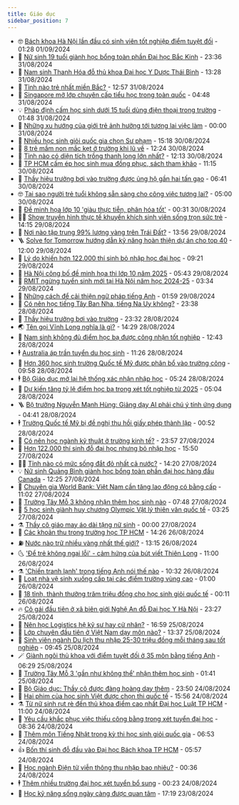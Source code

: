 ```yaml
---
title: Giáo dục
sidebar_position: 7
---
```


<!-- vnexpress-giao-duc:START -->
- 🤓 [Bách khoa Hà Nội lần đầu có sinh viên tốt nghiệp điểm tuyệt đối](https://vnexpress.net/bach-khoa-ha-noi-lan-dau-co-sinh-vien-tot-nghiep-diem-tuyet-doi-4788089.html) - 01:28 01/09/2024
- 🦆 [Nữ sinh 19 tuổi giành học bổng toàn phần Đại học Bắc Kinh](https://vnexpress.net/nu-sinh-19-tuoi-gianh-hoc-bong-toan-phan-dai-hoc-bac-kinh-4786261.html) - 23:36 31/08/2024
- 🦩 [Nam sinh Thanh Hóa đỗ thủ khoa Đại học Y Dược Thái Bình](https://vnexpress.net/nam-sinh-thanh-hoa-do-thu-khoa-dai-hoc-y-duoc-thai-binh-4785844.html) - 13:28 31/08/2024
- 🌮 [Tỉnh nào trẻ nhất miền Bắc?](https://vnexpress.net/tinh-nao-tre-nhat-mien-bac-4788020.html) - 12:57 31/08/2024
- 🔭 [Singapore mở lớp chuyên cấp tiểu học trong toàn quốc](https://vnexpress.net/singapore-mo-lop-chuyen-cap-tieu-hoc-trong-toan-quoc-4786389.html) - 04:48 31/08/2024
- 💡 [Pháp định cấm học sinh dưới 15 tuổi dùng điện thoại trong trường](https://vnexpress.net/phap-dinh-cam-hoc-sinh-duoi-15-tuoi-dung-dien-thoai-trong-truong-4786657.html) - 01:48 31/08/2024
- 🥰 [Những xu hướng của giới trẻ ảnh hưởng tới tương lai việc làm](https://vnexpress.net/nhung-xu-huong-cua-gioi-tre-anh-huong-toi-tuong-lai-viec-lam-4787695.html) - 00:00 31/08/2024
- 🐲 [Nhiều học sinh giỏi quốc gia chọn Sư phạm](https://vnexpress.net/nhieu-hoc-sinh-gioi-quoc-gia-chon-su-pham-4787642.html) - 15:18 30/08/2024
- 🦒 [8 trẻ mầm non mắc kẹt ở trường khi lũ về](https://vnexpress.net/8-tre-mam-non-mac-ket-o-truong-khi-lu-ve-4787743.html) - 12:24 30/08/2024
- 🦆 [Tỉnh nào có diện tích trồng thanh long lớn nhất?](https://vnexpress.net/tinh-nao-co-dien-tich-trong-thanh-long-lon-nhat-4787720.html) - 12:13 30/08/2024
- 🧰 [TP HCM cấm ép học sinh mua đồng phục, sách tham khảo](https://vnexpress.net/tp-hcm-cam-ep-hoc-sinh-mua-dong-phuc-sach-tham-khao-4787706.html) - 11:15 30/08/2024
- 🐘 [Thầy hiệu trưởng bơi vào trường được ủng hộ gần hai tấn gạo](https://vnexpress.net/thay-hieu-truong-boi-vao-truong-duoc-ung-ho-gan-hai-tan-gao-4787413.html) - 06:41 30/08/2024
- 🤓 [Tại sao người trẻ tuổi không sẵn sàng cho công việc tương lai?](https://vnexpress.net/tai-sao-nguoi-tre-tuoi-khong-san-sang-cho-cong-viec-tuong-lai-4787264.html) - 05:00 30/08/2024
- 🧰 [Đề minh họa lớp 10 &#39;giàu thực tiễn, phân hóa tốt&#39;](https://vnexpress.net/de-minh-hoa-lop-10-giau-thuc-tien-phan-hoa-tot-4787318.html) - 00:31 30/08/2024
- 🧑‍💻 [Show truyền hình thực tế khuyến khích sinh viên sống trọn sức trẻ](https://vnexpress.net/show-truyen-hinh-thuc-te-khuyen-khich-sinh-vien-song-tron-suc-tre-4787165.html) - 14:15 29/08/2024
- 🫶 [Nơi nào tập trung 99% lượng vàng trên Trái Đất?](https://vnexpress.net/noi-nao-tap-trung-99-luong-vang-tren-trai-dat-4787242.html) - 13:56 29/08/2024
- 🪜 [Solve for Tomorrow hướng dẫn kỹ năng hoàn thiện dự án cho top 40](https://vnexpress.net/solve-for-tomorrow-huong-dan-ky-nang-hoan-thien-du-an-cho-top-40-4787054.html) - 12:00 29/08/2024
- 🎊 [Lý do khiến hơn 122.000 thí sinh bỏ nhập học đại học](https://vnexpress.net/ly-do-khien-hon-122-000-thi-sinh-bo-nhap-hoc-dai-hoc-4786813.html) - 09:21 29/08/2024
- 🧐 [Hà Nội công bố đề minh họa thi lớp 10 năm 2025](https://vnexpress.net/ha-noi-cong-bo-de-minh-hoa-thi-lop-10-nam-2025-4786811.html) - 05:43 29/08/2024
- 🌈 [RMIT ngừng tuyển sinh mới tại Hà Nội năm học 2024-25](https://vnexpress.net/rmit-ngung-tuyen-sinh-moi-tai-ha-noi-nam-hoc-2024-25-4786833.html) - 03:34 29/08/2024
- 🥰 [Những cách để cải thiện ngữ pháp tiếng Anh](https://vnexpress.net/nhung-cach-de-cai-thien-ngu-phap-tieng-anh-4785913.html) - 01:59 29/08/2024
- 🎡 [Có nên học tiếng Tây Ban Nha, tiếng Na Uy không?](https://vnexpress.net/co-nen-hoc-tieng-tay-ban-nha-tieng-na-uy-khong-4786829.html) - 23:38 28/08/2024
- 🎊 [Thầy hiệu trưởng bơi vào trường](https://vnexpress.net/thay-hieu-truong-boi-vao-truong-4786872.html) - 23:32 28/08/2024
- 🌏 [Tên gọi Vĩnh Long nghĩa là gì?](https://vnexpress.net/ten-goi-vinh-long-nghia-la-gi-4786821.html) - 14:29 28/08/2024
- 🥸 [Nam sinh không đủ điểm học bạ được công nhận tốt nghiệp](https://vnexpress.net/nam-sinh-khong-du-diem-hoc-ba-duoc-cong-nhan-tot-nghiep-4786714.html) - 12:43 28/08/2024
- 🕴 [Australia áp trần tuyển du học sinh](https://vnexpress.net/australia-ap-tran-tuyen-du-hoc-sinh-4786452.html) - 11:26 28/08/2024
- 💂 [Hơn 360 học sinh trường Quốc tế Mỹ được phân bổ vào trường công](https://vnexpress.net/hon-360-hoc-sinh-truong-quoc-te-my-duoc-phan-bo-vao-truong-cong-4786799.html) - 09:58 28/08/2024
- 🕴 [Bộ Giáo dục mở lại hệ thống xác nhận nhập học](https://vnexpress.net/bo-giao-duc-mo-lai-he-thong-xac-nhan-nhap-hoc-4786647.html) - 05:24 28/08/2024
- 🌋 [Dự kiến tăng tỷ lệ điểm học bạ trong xét tốt nghiệp từ 2025](https://vnexpress.net/du-kien-tang-ty-le-diem-hoc-ba-trong-xet-tot-nghiep-tu-2025-4786630.html) - 05:04 28/08/2024
- 🪜 [Bộ trưởng Nguyễn Mạnh Hùng: Giảng dạy AI phải chú ý tính ứng dụng](https://vnexpress.net/bo-truong-nguyen-manh-hung-giang-day-ai-phai-chu-y-tinh-ung-dung-4786599.html) - 04:41 28/08/2024
- 🕴 [Trường Quốc tế Mỹ bị đề nghị thu hồi giấy phép thành lập](https://vnexpress.net/truong-quoc-te-my-bi-de-nghi-thu-hoi-giay-phep-thanh-lap-4786474.html) - 00:52 28/08/2024
- 🎃 [Có nên học ngành kỹ thuật ở trường kinh tế?](https://vnexpress.net/co-nen-hoc-nganh-ky-thuat-o-truong-kinh-te-4785510.html) - 23:57 27/08/2024
- 🦏 [Hơn 122.000 thí sinh đỗ đại học nhưng bỏ nhập học](https://vnexpress.net/hon-122-000-thi-sinh-do-dai-hoc-nhung-bo-nhap-hoc-4786441.html) - 15:50 27/08/2024
- 🧑‍🏫 [Tỉnh nào có mức sống đắt đỏ nhất cả nước?](https://vnexpress.net/tinh-nao-co-muc-song-dat-do-nhat-ca-nuoc-4786404.html) - 14:20 27/08/2024
- 💡 [Nữ sinh Quảng Bình giành học bổng toàn phần đại học hàng đầu Canada](https://vnexpress.net/nu-sinh-quang-binh-gianh-hoc-bong-toan-phan-dai-hoc-hang-dau-canada-4786054.html) - 12:25 27/08/2024
- 🐎 [Chuyên gia World Bank: Việt Nam cần tăng lao động có bằng cấp](https://vnexpress.net/chuyen-gia-world-bank-viet-nam-can-tang-lao-dong-co-bang-cap-4786226.html) - 11:02 27/08/2024
- 🧰 [Trường Tây Mỗ 3 không nhận thêm học sinh nào](https://vnexpress.net/truong-tay-mo-3-khong-nhan-them-hoc-sinh-nao-4786151.html) - 07:48 27/08/2024
- 🙉 [5 học sinh giành huy chương Olympic Vật lý thiên văn quốc tế](https://vnexpress.net/5-hoc-sinh-gianh-huy-chuong-olympic-vat-ly-thien-van-quoc-te-4786070.html) - 03:25 27/08/2024
- ⚗️ [Thầy cô giáo may áo dài tặng nữ sinh](https://vnexpress.net/thay-co-giao-may-ao-dai-tang-nu-sinh-4785955.html) - 00:00 27/08/2024
- 🌝 [Các khoản thu trong trường học TP HCM](https://vnexpress.net/cac-khoan-thu-trong-truong-hoc-tp-hcm-4785937.html) - 14:26 26/08/2024
- ⛽️ [Nước nào trữ nhiều vàng nhất thế giới?](https://vnexpress.net/nuoc-nao-tru-nhieu-vang-nhat-the-gioi-4785914.html) - 13:15 26/08/2024
- 🌜 [&#39;Để trẻ không ngại lỗi&#39; - cảm hứng của bút viết Thiên Long](https://vnexpress.net/de-tre-khong-ngai-loi-cam-hung-cua-but-viet-thien-long-4785854.html) - 11:00 26/08/2024
- ⚗️ [&#39;Chiến tranh lạnh&#39; trong tiếng Anh nói thế nào](https://vnexpress.net/chien-tranh-lanh-trong-tieng-anh-noi-the-nao-4785518.html) - 10:32 26/08/2024
- 🧰 [Loạt nhà vệ sinh xuống cấp tại các điểm trường vùng cao](https://vnexpress.net/loat-nha-ve-sinh-xuong-cap-tai-cac-diem-truong-vung-cao-4785040.html) - 01:00 26/08/2024
- 🤗 [18 tỉnh, thành thưởng trăm triệu đồng cho học sinh giỏi quốc tế](https://vnexpress.net/18-tinh-thanh-thuong-tram-trieu-dong-cho-hoc-sinh-gioi-quoc-te-4785467.html) - 00:11 26/08/2024
- 🔥 [Cô gái đầu tiên ở xã biên giới Nghệ An đỗ Đại học Y Hà Nội](https://vnexpress.net/co-gai-dau-tien-o-xa-bien-gioi-nghe-an-do-dai-hoc-y-ha-noi-4785438.html) - 23:27 25/08/2024
- 💪 [Nên học Logistics hệ kỹ sư hay cử nhân?](https://vnexpress.net/nen-hoc-logistics-he-ky-su-hay-cu-nhan-4785511.html) - 16:59 25/08/2024
- 💂 [Lớp chuyên đầu tiên ở Việt Nam dạy môn nào?](https://vnexpress.net/lop-chuyen-dau-tien-o-viet-nam-day-mon-nao-4785530.html) - 13:37 25/08/2024
- 🌮 [Sinh viên ngành Du lịch thu nhập 25-30 triệu đồng mỗi tháng sau tốt nghiệp](https://vnexpress.net/sinh-vien-nganh-du-lich-thu-nhap-25-30-trieu-dong-moi-thang-sau-tot-nghiep-4749129.html) - 09:45 25/08/2024
- 🪄 [Giành ngôi thủ khoa với điểm tuyệt đối ở 35 môn bằng tiếng Anh](https://vnexpress.net/gianh-ngoi-thu-khoa-voi-diem-tuyet-doi-o-35-mon-bang-tieng-anh-4785108.html) - 06:29 25/08/2024
- 🎡 [Trường Tây Mỗ 3 &#39;gần như không thể&#39; nhận thêm học sinh](https://vnexpress.net/truong-tay-mo-3-gan-nhu-khong-the-nhan-them-hoc-sinh-4785342.html) - 01:41 25/08/2024
- 🌈 [Bộ Giáo dục: Thầy cô được đàng hoàng dạy thêm](https://vnexpress.net/bo-giao-duc-thay-co-duoc-dang-hoang-day-them-4785315.html) - 23:50 24/08/2024
- 🎊 [Hai phim của học sinh Việt được chọn thi quốc tế](https://vnexpress.net/hai-phim-cua-hoc-sinh-viet-duoc-chon-thi-quoc-te-4785310.html) - 15:56 24/08/2024
- ⚗️ [Từ nữ sinh rụt rè đến thủ khoa điểm cao nhất Đại học Luật TP HCM](https://vnexpress.net/tu-nu-sinh-rut-re-den-thu-khoa-diem-cao-nhat-dai-hoc-luat-tp-hcm-4784223.html) - 11:00 24/08/2024
- 🌁 [Yêu cầu khắc phục việc thiếu công bằng trong xét tuyển đại học](https://vnexpress.net/yeu-cau-khac-phuc-viec-thieu-cong-bang-trong-xet-tuyen-dai-hoc-4785269.html) - 08:36 24/08/2024
- 🦏 [Thêm môn Tiếng Nhật trong kỳ thi học sinh giỏi quốc gia](https://vnexpress.net/them-mon-tieng-nhat-trong-ky-thi-hoc-sinh-gioi-quoc-gia-4785020.html) - 06:53 24/08/2024
- 👍 [Bốn thí sinh đỗ đầu vào Đại học Bách khoa TP HCM](https://vnexpress.net/bon-thi-sinh-do-dau-vao-dai-hoc-bach-khoa-tp-hcm-4785197.html) - 05:57 24/08/2024
- 🌈 [Học ngành Điện tử viễn thông thu nhập bao nhiêu?](https://vnexpress.net/hoc-nganh-dien-tu-vien-thong-thu-nhap-bao-nhieu-4784605.html) - 00:36 24/08/2024
- 🕴 [Thêm nhiều trường đại học xét tuyển bổ sung](https://vnexpress.net/them-nhieu-truong-dai-hoc-xet-tuyen-bo-sung-4784769.html) - 00:23 24/08/2024
- 🧰 [Học kỹ năng sống ngày càng được quan tâm](https://vnexpress.net/hoc-ky-nang-song-ngay-cang-duoc-quan-tam-4785084.html) - 17:19 23/08/2024<!-- vnexpress-giao-duc:END -->
